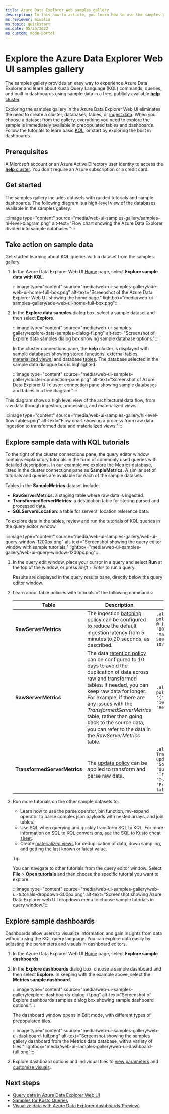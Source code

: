 ```yaml
---
title: Azure Data Explorer Web samples gallery
description: In this how-to article, you learn how to use the samples gallery in Azure Data Explorer Web UI.
ms.reviewer: miwalia
ms.topic: quickstart
ms.date: 05/26/2022
ms.custom: mode-portal
---
```

# Explore the Azure Data Explorer Web UI samples gallery

The samples gallery provides an easy way to experience Azure Data Explorer and learn about Kusto Query Language (KQL) commands, queries, and built in dashboards using sample data in a free, publicly available [**help** cluster](https://dataexplorer.azure.com/clusters/help).

Exploring the samples gallery in the Azure Data Explorer Web UI eliminates the need to create a cluster, databases, tables, or [ingest data](/azure/data-explorer/ingest-data-overview). When you choose a dataset from the gallery, everything you need to explore the sample is immediately available in prepopulated tables and dashboards. Follow the tutorials to learn basic [KQL](write-queries.md), or start by exploring the built in dashboards.

## Prerequisites

A Microsoft account or an Azure Active Directory user identity to access the [**help** cluster](https://dataexplorer.azure.com/clusters/help). You don't require an Azure subscription or a credit card.

## Get started

The samples gallery includes datasets with guided tutorials and sample dashboards. The following diagram is a high-level view of the databases available in the samples gallery.

:::image type="content" source="media/web-ui-samples-gallery/samples-hi-level-diagram.png" alt-text="Flow chart showing the Azure Data Explorer divided into sample databases.":::

## Take action on sample data

Get started learning about KQL queries with a dataset from the samples gallery.

1. In the Azure Data Explorer Web UI [Home](https://dataexplorer.azure.com/home) page, select **Explore sample data with KQL**.

    :::image type="content" source="media/web-ui-samples-gallery/ade-web-ui-home-full-box.png" alt-text="Screenshot of the Azure Data Explorer Web U I showing the home page." lightbox="media/web-ui-samples-gallery/ade-web-ui-home-full-box.png":::

1. In the **Explore data samples** dialog box, select a sample dataset and then select **Explore**.

    :::image type="content" source="media/web-ui-samples-gallery/explore-data-samples-dialog-fl.png" alt-text="Screenshot of Explore data samples dialog box showing sample database options.":::

    In the cluster connections pane, the **help** cluster is displayed with sample databases showing [stored functions](kusto/query/schema-entities/stored-functions.md), [external tables](kusto/query/schema-entities/externaltables.md), [materialized views](kusto/management/materialized-views/materialized-view-overview.md), and database [tables](kusto/query/schema-entities/tables.md). The database selected in the sample data dialogue box is highlighted.

    :::image type="content" source="media/web-ui-samples-gallery/cluster-connection-pane.png" alt-text="Screenshot of Azure Data Explorer U I cluster connection pane showing sample databases and tables in a tree diagram.":::

This diagram shows a high level view of the architectural data flow, from raw data through ingestion, processing, and materialized views.

:::image type="content" source="media/web-ui-samples-gallery/hi-level-flow-tables.png" alt-text="Flow chart showing a process from raw data ingestion to transformed data and materialized views.":::

## Explore sample data with KQL tutorials

To the right of the cluster connections pane, the query editor window contains explanatory tutorials in the form of commonly used queries with detailed descriptions. In our example we explore the Metrics database, listed in the cluster connections pane as **SampleMetrics**. A similar set of tutorials and queries are available for each of the sample datasets.

Tables in the **SampleMetrics** dataset include:

- **RawServerMetrics**: a staging table where raw data is ingested.
- **TransformedServerMetrics**: a destination table for storing parsed and processed data.
- **SQLServersLocation**: a table for servers' location reference data.

To explore data in the tables, review and run the tutorials of KQL queries in the query editor window.

:::image type="content" source="media/web-ui-samples-gallery/web-ui-query-window-1200px.png" alt-text="Screenshot showing the query editor window with sample tutorials." lightbox="media/web-ui-samples-gallery/web-ui-query-window-1200px.png":::

1. In the query edit window, place your cursor in a query and select **Run** at the top of the window, or press *Shift* + *Enter* to run a query.

    Results are displayed in the query results pane, directly below the query editor window.

1. Learn about table policies with tutorials of the following commands:

    | Table | Description | Command |
    |--|--|--|
    | **RawServerMetrics** | The ingestion [batching policy](kusto/management/batchingpolicy.md) can be configured to reduce the default ingestion latency from 5 minutes to 20 seconds, as described. | `.alter table RawServerMetrics policy ingestionbatching @'{"MaximumBatchingTimeSpan": "00:00:20", "MaximumNumberOfItems": 500,"MaximumRawDataSizeMB": 1024}'` |
    | **RawServerMetrics** | The data [retention policy](kusto/management/retentionpolicy.md) can be configured to 10 days to avoid the duplication of data across raw and transformed tables. If needed, you can keep raw data for longer. For example, if there are any issues with the *TransformedServerMetrics* table, rather than going back to the source data, you can refer to the data in the *RawServerMetrics* table. | `.alter table RawServerMetrics policy retention '{"SoftDeletePeriod": "10.00:00:00", "Recoverability": "Enabled"}'` |
    | **TransformedServerMetrics** | The [update policy](kusto/management/updatepolicy.md) can be applied to transform and parse raw data. | `.alter table TransformedServerMetrics policy update @'[{"IsEnabled": true, "Source": "RawServerMetrics", "Query": "Transform_RawServerMetrics()", "IsTransactional": true, "PropagateIngestionProperties": false}]'` |

1. Run more tutorials on the other sample datasets to:
    - Learn how to use the parse operator, bin function, mv-expand operator to parse complex json payloads with nested arrays, and join tables.
    - Use SQL when querying and quickly transform SQL to KQL. For more information on SQL to KQL conversions, see the [SQL to Kusto cheat sheet](kusto/query/sqlcheatsheet.md).
    - Create [materialized views](kusto/management/materialized-views/materialized-view-overview.md) for deduplication of data, down sampling, and getting the last known or latest value.

    > [!TIP]
    > You can navigate to other tutorials from the query editor window. Select **File** > **Open tutorials** and then choose the specific tutorial you want to explore.
    >
    > :::image type="content" source="media/web-ui-samples-gallery/web-ui-tutorials-dropdown-300px.png" alt-text="Screenshot showing Azure Data Explorer web U I dropdown menu to choose sample tutorials in query window.":::

## Explore sample dashboards

Dashboards allow users to visualize information and gain insights from data without using the KQL query language. You can explore data easily by adjusting the parameters and visuals in dashboard editors.

1. In the Azure Data Explorer Web UI [Home](https://dataexplorer.azure.com/home) page, select **Explore sample dashboards**.

1. In the **Explore dashboards** dialog box, choose a sample dashboard and then select **Explore**. In keeping with the example above, select the **Metrics sample dashboard**.

    :::image type="content" source="media/web-ui-samples-gallery/explore-dashboards-dialog-fl.png" alt-text="Screenshot of Explore dashboards samples dialog box showing sample dashboard options.":::

    The dashboard window opens in Edit mode, with different types of prepopulated tiles.

    :::image type="content" source="media/web-ui-samples-gallery/web-ui-dashboard-full.png" alt-text="Screenshot showing the samples gallery dashboard from the Metrics data database, with a variety of tiles." lightbox="media/web-ui-samples-gallery/web-ui-dashboard-full.png":::

1. Explore dashboard options and individual tiles to [view parameters](dashboard-parameters.md#view-parameters-list) and [customize visuals](dashboard-customize-visuals.md#customize-visuals).

## Next steps

- [Query data in Azure Data Explorer Web UI](web-query-data.md#run-queries)
- [Samples for Kusto Queries](kusto/query/samples.md)
- [Visualize data with Azure Data Explorer dashboards(Preview)](azure-data-explorer-dashboards.md)
